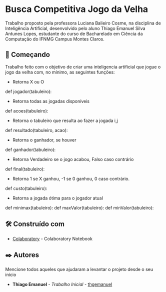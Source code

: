 # Busca Competitiva Jogo da Velha

Trabalho proposto pela professora Luciana Balieiro Cosme, na disciplina de Inteligência Artificial, desenvolvido pelo aluno Thiago Emanuel Silva Antunes Lopes, estudante do curso de Bacharelado em Ciência da Computação do IFNMG Campus Montes Claros.

## 🚀 Começando

Trabalho feito com o objetivo de criar uma inteligencia artificial que jogue o jogo da velha com, no mínimo, as seguintes funções:

* Retorna X ou O

def jogador(tabuleiro):

* Retorna todas as jogadas disponíveis

def acoes(tabuleiro):

* Retorna o tabuleiro que resulta ao fazer a jogada i,j

def resultado(tabuleiro, acao):

* Retorna o ganhador, se houver

def ganhador(tabuleiro):

* Retorna Verdadeiro se o jogo acabou, Falso caso contrário

def final(tabuleiro):

* Retorna 1 se X ganhou, -1 se 0 ganhou, 0 caso contrário.

def custo(tabuleiro):

* Retorna a jogada ótima para o jogador atual

def minimax(tabuleiro):
def maxValor(tabuleiro):
def minValor(tabuleiro):

## 🛠️ Construído com

* [Colaboratory](https://research.google.com/colaboratory/) - Colaboratory Notebook

## ✒️ Autores

Mencione todos aqueles que ajudaram a levantar o projeto desde o seu início

* **Thiago Emanuel** - *Trabalho Inicial* - [thgemanuel](https://github.com/thgemanuel)
